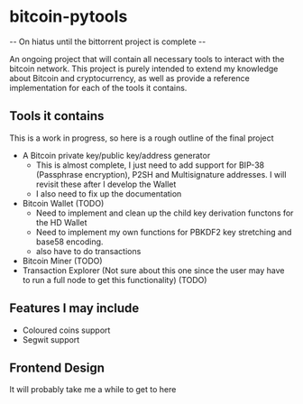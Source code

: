 # bitcoin-pytools

-- On hiatus until the bittorrent project is complete --


An ongoing project that will contain all necessary tools to interact with the bitcoin network.  This project is purely intended to extend my knowledge about Bitcoin and cryptocurrency, as well as provide a reference implementation for each of the tools it contains. 

## Tools it contains
This is a work in progress, so here is a rough outline of the final project
- A Bitcoin private key/public key/address generator
	- This is almost complete, I just need to add support for BIP-38 (Passphrase encryption), P2SH and Multisignature addresses.  I will revisit these after I develop the Wallet
	- I also need to fix up the documentation
- Bitcoin Wallet (TODO)
	- Need to implement and clean up the child key derivation functons for the HD Wallet
	- Need to implement my own functions for PBKDF2 key stretching and base58 encoding. 
	- also have to do transactions
- Bitcoin Miner (TODO)
- Transaction Explorer (Not sure about this one since the user may have to run a full node to get this functionality) (TODO)

## Features I may include
- Coloured coins support
- Segwit support

## Frontend Design
It will probably take me a while to get to here
